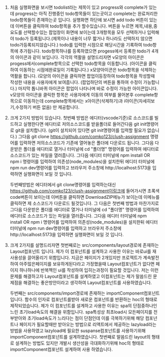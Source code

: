 1. 처음 실행화면을 보시면 todolist라는 제목이 있고 progress와 complete가 있는데
   progress는 아직 진행중인 todo항목들이 있는곳이고 complete는 완료처리한 todo항목들이 존재하는곳 입니다.
   실행화면 하단에 보시면 add todo 버튼이 있는데 이버튼을 클릭하여 todo항목을 추가 할수있습니다.
   버튼을 누르면 제목,내용,중요도를 선택할수있는 팝업창이 화면에 보이는데 3개항목을 모두 선택하거나 입력해야
   todo가 등록됩니다.(제목이나 내용이 너무 짧거나 하나라도 선택하지 않으면 todo가등록되지않습니다.)
   todo를 입력한 시점으로 해당시간을 기록하여 todo항목에 추가됩니다.
   todo항목하나를 등록하였으면 progess에서 등록한 todo가 4개의 아이콘과 같이 보입니다.
   각각의 역활을 설명드리자면 v모양의 아이콘은 progess에서complete항목으로 선택한 todo항목을 이동합니다.
   (아이콘을 클릭하여 이동하는 시점에완료일이 기록됩니다.) x모양아이콘은 todo항목을 삭제하는 역활을 합니다.
   i모양의 아이콘을 클릭하면 팝업이등장하여 todo항목을 작성할때 작성한 내용을 사용자에게 보여줍니다.
   (팝업하단의 버튼을 통하여 수정이 가능합니다.) 마지막 톱니바퀴 아이콘은 팝업이 나타나며 바로 수정이 가능한 아이콘입니다. v모양의 아이콘을 클릭한 항목은 사용자에게 이동의 여부를 물어본후 complete항목으로 이동하는데
   complete항목에서는 x아이콘(삭제하기)과 i아이콘(자세히보기,수정하기 버튼 없음) 만 제공합니다.

2. 크게 2가지 방법이 있습니다.
   첫번째 방법은 에디터(vscode기준)로 소스코드를 빌드하고 실행한다면
   에디터로 저의소스코드를 받을폴더로 들어간다음 git init명령어로 git을 설치합니다.
   (git이 설치되어 있다면 git init명령어를 입력할 필요가 없습니다.)
   그다음 git clone https://github.com/comko123/clush-assignment 명령어를 입력하면 저의소스코드가
   기존에 열어놓은 폴더에 다운로드 됩니다. 그다음 다운받은 폴더를 에디터로 열거나
   터미널에 cd "폴더명" 명령어를 입력하여 에디터로 소스코드가 있는 파일을 열러줍니다.
   그다음 에디터 터미널에 npm install OR npm i 명령어를 입력하여 의존성(node_modules)을 설치한뒤
   에디터 터미널에 npm run dev명령어를 입력하고 브라우저 주소창에 http://localhost:5173을 입력하면 실행화면이 보일 것 입니다.

   두번째방법은 에디터에서 git clone명령어를 입력하는대신 https://github.com/comko123/clush-assignment이링크에 들어가시면 초록색 code버튼이 보이는데 이버튼을 클릭하면 DownloadZIP메뉴가 보이는데 이메뉴를 클릭하면
   제 소스코드가 다운로드 될것입니다. 그 다음은 첫번째 방법과 마찬가지로 그다음 다운받은 폴더를 에디터로 열거나
   터미널에 cd "폴더명" 명령어를 입력하여 에디터로 소스코드가 있는 파일을 열러줍니다.
   그다음 에디터 터미널에 npm install OR npm i 명령어를 입력하여 의존성(node_modules)을 설치한뒤
   에디터 터미널에 npm run dev명령어를 입력하고 브라우저 주소창에 http://localhost:5173을 입력하면 실행화면이 보일 것 입니다.

3. 크게 2가지를 설명드리자면 첫번째로는 src/components/layout경로에 존재하는 Layout컴포넌트 입니다.
   제가 이 컴포넌트를 설계하고 사용한 이유는 바로ui를 재사용성을 끌어올리기 위함입니다. 지금은 페이지가 2개있지만
   프로젝트가 계속발전하여 아주많은페이지를 보유하게된다라고 가정했을때 Layout컴포넌트가 없다면 페이지 하나하나에
   반복젝인 ui를 작성하여 입히는과정이 필요할 것입니다. 저는 이런 문제를 해결하고자 Layout컴포넌트를 설계하였고 이컴포넌트는 제가 말씀드린 문제점을 해결하는 좋은방안이라고 생각하여 Layout컴포넌트를 사용하였습니다.

   두번째는 src/components/import경로에 존재하는 importComponent컴포넌트 입니다.
   함수의 인자로 컴포넌트를받아 새로운 컴포넌트를 반환하는 hoc의 형태로 제작되었습니다.
   제가 이 컴포넌트를 설계하고 사용한 이유는 spa의 단점중하나인 느린 초기load속도의 해결을 위함입니다.
   spa특성상 최초load시 모든페이지를 전부받아와 초기load속도가 느리다는 점이 단점인데 이를 극복하기위해
   해당 컴포넌트나 페이지가 필요할때만 받아오는 방법으로 리액트에서 제공하는 lazyload라는 방법을 사용하였고
   lazyload에 필요한 suspanse컴포넌트를 사용하기위해 importComponent컴포넌트를 설계하였습니다.
   첫번째로 말씀드린 layout의 형태로 설계하는 방법도 있지만 개발시 생산성을 극대화하기위해 hoc의 형태로 importComponent컴포넌트 설계하여 사용 하였습니다.
